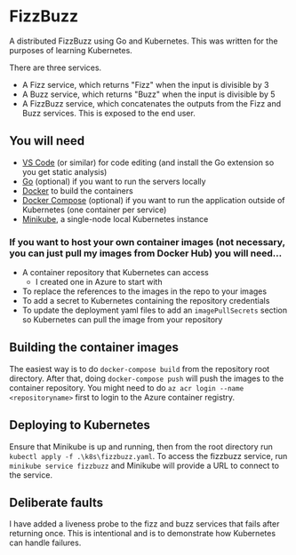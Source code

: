 # FizzBuzz
A distributed FizzBuzz using Go and Kubernetes. This was written for the purposes of learning Kubernetes.

There are three services.
* A Fizz service, which returns "Fizz" when the input is divisible by 3
* A Buzz service, which returns "Buzz" when the input is divisible by 5
* A FizzBuzz service, which concatenates the outputs from the Fizz and Buzz services. This is exposed to the end user.

## You will need

* [VS Code](https://code.visualstudio.com/) (or similar) for code editing (and install the Go extension so you get static analysis)
* [Go](https://golang.org/) (optional) if you want to run the servers locally
* [Docker](https://www.docker.com/) to build the containers
* [Docker Compose](https://docs.docker.com/compose/) (optional) if you want to run the application outside of Kubernetes (one container per service)
* [Minikube](https://minikube.sigs.k8s.io/docs/start/), a single-node local Kubernetes instance

### If you want to host your own container images (not necessary, you can just pull my images from Docker Hub) you will need...
* A container repository that Kubernetes can access
    * I created one in Azure to start with
* To replace the references to the images in the repo to your images
* To add a secret to Kubernetes containing the repository credentials
* To update the deployment yaml files to add an `imagePullSecrets` section so Kubernetes can pull the image from your repository

## Building the container images
The easiest way is to do `docker-compose build` from the repository root directory. After that, doing `docker-compose push` will push the images to the container repository. You might need to do `az acr login --name <repositoryname>` first to login to the Azure container registry.

## Deploying to Kubernetes
Ensure that Minikube is up and running, then from the root directory run `kubectl apply -f .\k8s\fizzbuzz.yaml`. To access the fizzbuzz service, run `minikube service fizzbuzz` and Minikube will provide a URL to connect to the service.

## Deliberate faults
I have added a liveness probe to the fizz and buzz services that fails after returning once. This is intentional and is to demonstrate how Kubernetes can handle failures.
